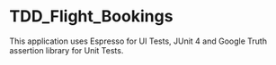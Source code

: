 # TDD_Flight_Bookings
This application uses Espresso for UI Tests, JUnit 4 and Google Truth assertion library for Unit Tests.
